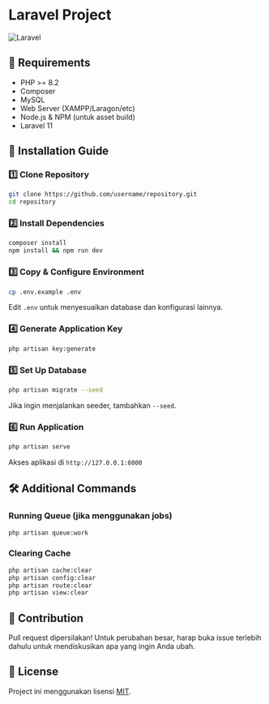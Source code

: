 # Laravel Project

![Laravel](https://laravel.com/img/logotype.min.svg)

## 📌 Requirements
- PHP >= 8.2
- Composer
- MySQL
- Web Server (XAMPP/Laragon/etc)
- Node.js & NPM (untuk asset build)
- Laravel 11

## 🚀 Installation Guide

### 1️⃣ Clone Repository
```sh
git clone https://github.com/username/repository.git
cd repository
```

### 2️⃣ Install Dependencies
```sh
composer install
npm install && npm run dev
```

### 3️⃣ Copy & Configure Environment
```sh
cp .env.example .env
```
Edit `.env` untuk menyesuaikan database dan konfigurasi lainnya.

### 4️⃣ Generate Application Key
```sh
php artisan key:generate
```

### 5️⃣ Set Up Database
```sh
php artisan migrate --seed
```
Jika ingin menjalankan seeder, tambahkan `--seed`.

### 6️⃣ Run Application
```sh
php artisan serve
```
Akses aplikasi di `http://127.0.0.1:8000`

## 🛠 Additional Commands

### Running Queue (jika menggunakan jobs)
```sh
php artisan queue:work
```

### Clearing Cache
```sh
php artisan cache:clear
php artisan config:clear
php artisan route:clear
php artisan view:clear
```

## 🎯 Contribution
Pull request dipersilakan! Untuk perubahan besar, harap buka issue terlebih dahulu untuk mendiskusikan apa yang ingin Anda ubah.

## 📝 License
Project ini menggunakan lisensi [MIT](LICENSE).

